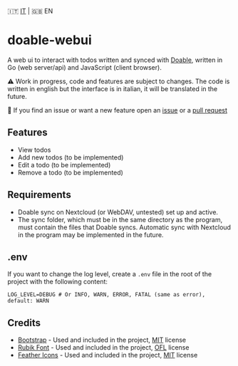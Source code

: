 🇮🇹 [IT](README.md) | 🇬🇧 EN

# doable-webui

A web ui to interact with todos written and synced with [Doable](https://doable.at/), written in Go (web server/api) and JavaScript (client browser).

⚠️ Work in progress, code and features are subject to changes. The code is written in english but the interface is in italian, it will be translated in the future.

🐛 If you find an issue or want a new feature open an [issue](https://github.com/matteolomba/doable-webui-go/issues) or a [pull request](https://github.com/matteolomba/doable-webui-go/pulls)

## Features

- View todos
- Add new todos (to be implemented)
- Edit a todo (to be implemented)
- Remove a todo (to be implemented)

## Requirements

- Doable sync on Nextcloud (or WebDAV, untested) set up and active.
- The sync folder, which must be in the same directory as the program, must contain the files that Doable syncs. Automatic sync with Nextcloud in the program may be implemented in the future.

## .env

If you want to change the log level, create a `.env` file in the root of the project with the following content:

```env
LOG_LEVEL=DEBUG # Or INFO, WARN, ERROR, FATAL (same as error), default: WARN
```

## Credits

- [Bootstrap](https://getbootstrap.com/) - Used and included in the project, [MIT](https://github.com/twbs/bootstrap/blob/main/LICENSE) license
- [Rubik Font](https://fonts.google.com/specimen/Rubik) - Used and included in the project, [OFL](https://fonts.google.com/specimen/Rubik/license) license
- [Feather Icons](https://github.com/feathericons/feather) - Used and included in the project, [MIT](https://github.com/feathericons/feather/blob/main/LICENSE) license

